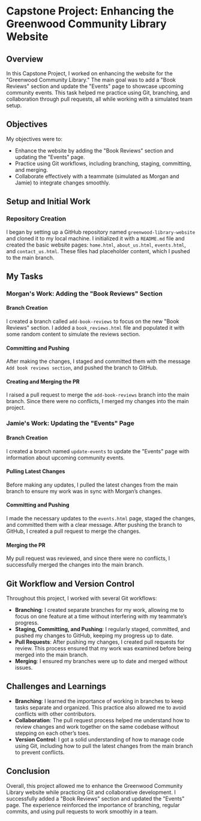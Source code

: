 # Capstone Project: Enhancing the Greenwood Community Library Website

## Overview
In this Capstone Project, I worked on enhancing the website for the "Greenwood Community Library." The main goal was to add a "Book Reviews" section and update the "Events" page to showcase upcoming community events. This task helped me practice using Git, branching, and collaboration through pull requests, all while working with a simulated team setup.

## Objectives
My objectives were to:
- Enhance the website by adding the "Book Reviews" section and updating the "Events" page.
- Practice using Git workflows, including branching, staging, committing, and merging.
- Collaborate effectively with a teammate (simulated as Morgan and Jamie) to integrate changes smoothly.

## Setup and Initial Work

### Repository Creation
I began by setting up a GitHub repository named `greenwood-library-website` and cloned it to my local machine. I initialized it with a `README.md` file and created the basic website pages: `home.html`, `about_us.html`, `events.html`, and `contact_us.html`. These files had placeholder content, which I pushed to the main branch.

## My Tasks

### Morgan's Work: Adding the "Book Reviews" Section

#### Branch Creation
I created a branch called `add-book-reviews` to focus on the new "Book Reviews" section. I added a `book_reviews.html` file and populated it with some random content to simulate the reviews section.

#### Committing and Pushing
After making the changes, I staged and committed them with the message `Add book reviews section`, and pushed the branch to GitHub.

#### Creating and Merging the PR
I raised a pull request to merge the `add-book-reviews` branch into the main branch. Since there were no conflicts, I merged my changes into the main project.

### Jamie's Work: Updating the "Events" Page

#### Branch Creation
I created a branch named `update-events` to update the "Events" page with information about upcoming community events.

#### Pulling Latest Changes
Before making any updates, I pulled the latest changes from the main branch to ensure my work was in sync with Morgan’s changes.

#### Committing and Pushing
I made the necessary updates to the `events.html` page, staged the changes, and committed them with a clear message. After pushing the branch to GitHub, I created a pull request to merge the changes.

#### Merging the PR
My pull request was reviewed, and since there were no conflicts, I successfully merged the changes into the main branch.

## Git Workflow and Version Control
Throughout this project, I worked with several Git workflows:
- **Branching**: I created separate branches for my work, allowing me to focus on one feature at a time without interfering with my teammate’s progress.
- **Staging, Committing, and Pushing**: I regularly staged, committed, and pushed my changes to GitHub, keeping my progress up to date.
- **Pull Requests**: After pushing my changes, I created pull requests for review. This process ensured that my work was examined before being merged into the main branch.
- **Merging**: I ensured my branches were up to date and merged without issues.

## Challenges and Learnings
- **Branching**: I learned the importance of working in branches to keep tasks separate and organized. This practice also allowed me to avoid conflicts with other contributors.
- **Collaboration**: The pull request process helped me understand how to review changes and work together on the same codebase without stepping on each other’s toes.
- **Version Control**: I got a solid understanding of how to manage code using Git, including how to pull the latest changes from the main branch to prevent conflicts.

## Conclusion
Overall, this project allowed me to enhance the Greenwood Community Library website while practicing Git and collaborative development. I successfully added a "Book Reviews" section and updated the "Events" page. The experience reinforced the importance of branching, regular commits, and using pull requests to work smoothly in a team.
